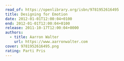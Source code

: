 ```yaml
---
read_of: https://openlibrary.org/isbn/9781952616495
title: Designing for Emotion
date: 2012-01-01T12:00:04+0100
end: 2012-01-01T12:00:04+0100
release: 2011-10-17T12:00:04+0000
authors:
  - title: Aarron Walter
    url: https://www.aarronwalter.com
cover: 9781952616495.png
rating: Parti Pris
---
```


